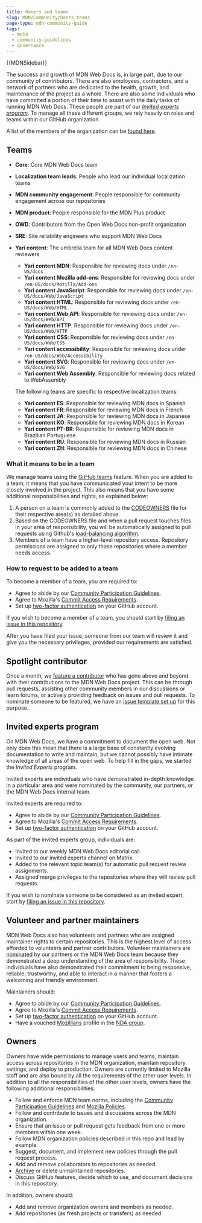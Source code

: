 ```yaml
---
title: Owners and teams
slug: MDN/Community/Users_teams
page-type: mdn-community-guide
tags:
  - meta
  - community-guidelines
  - governance
---
```


{{MDNSidebar}}

The success and growth of MDN Web Docs is, in large part, due to our community of contributors. There are also employees, contractors, and a network of partners who are dedicated to the health, growth, and maintenance of the project as a whole. There are also some individuals who have committed a portion of their time to assist with the daily tasks of running MDN Web Docs. These people are part of our [_Invited experts program_](#invited_experts). To manage all these different groups, we rely heavily on roles and teams within our GitHub organization.

A list of the members of the organization can be [found here](https://github.com/orgs/mdn/people).

## Teams

- **Core**: Core MDN Web Docs team
- **Localization team leads**: People who lead our individual localization teams
- **MDN community engagement**: People responsible for community engagement across our repositories
- **MDN product**: People responsible for the MDN Plus product
- **OWD**: Contributors from the Open Web Docs non-profit organization
- **SRE**: Site reliability engineers who support MDN Web Docs
- **Yari content**: The umbrella team for all MDN Web Docs content reviewers

  - **Yari content MDN**: Responsible for reviewing docs under `/en-US/docs`
  - **Yari content Mozilla add-ons**: Responsible for reviewing docs under `/en-US/docs/Mozilla/Add-ons`
  - **Yari content JavaScript**: Responsible for reviewing docs under `/en-US/docs/Web/JavaScript`
  - **Yari content HTML**: Responsible for reviewing docs under `/en-US/docs/Web/HTML`
  - **Yari content Web API**: Responsible for reviewing docs under `/en-US/docs/Web/API`
  - **Yari content HTTP**: Responsible for reviewing docs under `/en-US/docs/Web/HTTP`
  - **Yari content CSS**: Responsible for reviewing docs under `/en-US/docs/Web/CSS`
  - **Yari content accessibility**: Responsible for reviewing docs under `/en-US/docs/Web/Accessibility`
  - **Yari content SVG**: Responsible for reviewing docs under `/en-US/docs/Web/SVG`
  - **Yari content Web Assembly**: Responsible for reviewing docs related to WebAssembly

  The following teams are specific to respective localization teams:

  - **Yari content ES**: Responsible for reviewing MDN docs in Spanish
  - **Yari content FR**: Responsible for reviewing MDN docs in French
  - **Yari content JA**: Responsible for reviewing MDN docs in Japanese
  - **Yari content KO**: Responsible for reviewing MDN docs in Korean
  - **Yari content PT-BR**: Responsible for reviewing MDN docs in Brazilian Portuguese
  - **Yari content RU**: Responsible for reviewing MDN docs in Russian
  - **Yari content ZH**: Responsible for reviewing MDN docs in Chinese

### What it means to be in a team

We manage teams using the [GitHub teams](https://docs.github.com/en/organizations/organizing-members-into-teams/about-teams) feature. When you are added to a team, it means that you have communicated your intent to be more closely involved in the project. This also means that you have some additional responsibilities and rights, as explained below:

1. A person on a team is commonly added to the [CODEOWNERS](https://github.com/mdn/content/blob/main/.github/CODEOWNERS) file for their respective area(s) as detailed above.
2. Based on the CODEOWNERS file and when a pull request touches files in your area of responsibility, you will be automatically assigned to pull requests using Github's [load-balancing algorithm](https://docs.github.com/en/organizations/organizing-members-into-teams/managing-code-review-settings-for-your-team#routing-algorithms).
3. Members of a team have a higher-level repository access. Repository permissions are assigned to only those repositories where a member needs access.

### How to request to be added to a team

To become a member of a team, you are required to:

- Agree to abide by our [Community Participation Guidelines](https://www.mozilla.org/en-US/about/governance/policies/participation/).
- Agree to Mozilla's [Commit Access Requirements](https://www.mozilla.org/en-US/about/governance/policies/commit/requirements/).
- Set up [two-factor authentication](https://docs.github.com/en/authentication/securing-your-account-with-two-factor-authentication-2fa/configuring-two-factor-authentication) on your GitHub account.

If you wish to become a member of a team, you should start by [filing an issue in this repository](https://github.com/mdn/mdn/issues/new/choose).

After you have filed your issue, someone from our team will review it and give you the necessary privileges, provided our requirements are satisfied.

## Spotlight contributor

Once a month, we [feature a contributor](https://github.com/mdn/mdn-contributor-spotlight) who has gone above and beyond with their contributions to the MDN Web Docs project. This can be through pull requests, assisting other community members in our discussions or learn forums, or actively providing feedback on issues and pull requests. To nominate someone to be featured, we have an [issue template set up](https://github.com/mdn/mdn/issues/new/choose) for this purpose.

## Invited experts program

On MDN Web Docs, we have a commitment to document the open web. Not only does this mean that there is a large base of constantly evolving documentation to write and maintain, but we cannot possibly have intimate knowledge of all areas of the open web. To help fill in the gaps, we started the _Invited Experts_ program.

Invited experts are individuals who have demonstrated in-depth knowledge in a particular area and were nominated by the community, our partners, or the MDN Web Docs internal team.

Invited experts are required to:

- Agree to abide by our [Community Participation Guidelines](https://www.mozilla.org/en-US/about/governance/policies/participation/).
- Agree to Mozilla's [Commit Access Requirements](https://www.mozilla.org/en-US/about/governance/policies/commit/requirements/).
- Set up [two-factor authentication](https://docs.github.com/en/authentication/securing-your-account-with-two-factor-authentication-2fa/configuring-two-factor-authentication) on your GitHub account.

As part of the invited experts group, individuals are:

- Invited to our weekly MDN Web Docs editorial call.
- Invited to our invited experts channel on Matrix.
- Added to the relevant topic team(s) for automatic pull request review assignments.
- Assigned merge privileges to the repositories where they will review pull requests.

If you wish to nominate someone to be considered as an invited expert, start by [filing an issue in this repository](https://github.com/mdn/mdn/issues/new/choose).

## Volunteer and partner maintainers

MDN Web Docs also has volunteers and partners who are assigned maintainer rights to certain repositories. This is the highest level of access afforded to volunteers and partner contributors. Volunteer maintainers are [nominated](https://github.com/mdn/mdn/issues/new/choose) by our partners or the MDN Web Docs team because they demonstrated a deep understanding of the area of responsibility. These individuals have also demonstrated their commitment to being responsive, reliable, trustworthy, and able to interact in a manner that fosters a welcoming and friendly environment.

Maintainers should:

- Agree to abide by our [Community Participation Guidelines](https://www.mozilla.org/en-US/about/governance/policies/participation/).
- Agree to Mozilla's [Commit Access Requirements](https://www.mozilla.org/en-US/about/governance/policies/commit/requirements/).
- Set up [two-factor authentication](https://docs.github.com/en/authentication/securing-your-account-with-two-factor-authentication-2fa/configuring-two-factor-authentication) on your GitHub account.
- Have a vouched [Mozillians](https://people.mozilla.org) profile in the [NDA group](https://people.mozilla.org/a/nda/).

## Owners

Owners have wide permissions to manage users and teams, maintain access across repositories in the MDN organization, maintain repository settings, and deploy to production. Owners are currently limited to Mozilla staff and are also bound by all the requirements of the other user levels. In addition to all the responsibilities of the other user levels, owners have the following additional responsibilities:

- Follow and enforce MDN team norms, including the [Community Participation Guidelines](https://www.mozilla.org/en-US/about/governance/policies/participation/) and [Mozilla Policies](https://www.mozilla.org/en-US/about/governance/policies/).
- Follow and contribute to issues and discussions across the MDN organization.
- Ensure that an issue or pull request gets feedback from one or more members within one week.
- Follow MDN organization policies described in this repo and lead by example.
- Suggest, document, and implement new policies through the pull request process.
- Add and remove collaborators to repositories as needed.
- [Archive](https://help.github.com/articles/about-archiving-repositories/) or delete unmaintained repositories.
- Discuss GitHub features, decide which to use, and document decisions in this repository.

In addition, owners should:

- Add and remove organization owners and members as needed.
- Add repositories (as fresh projects or transfers) as needed.
